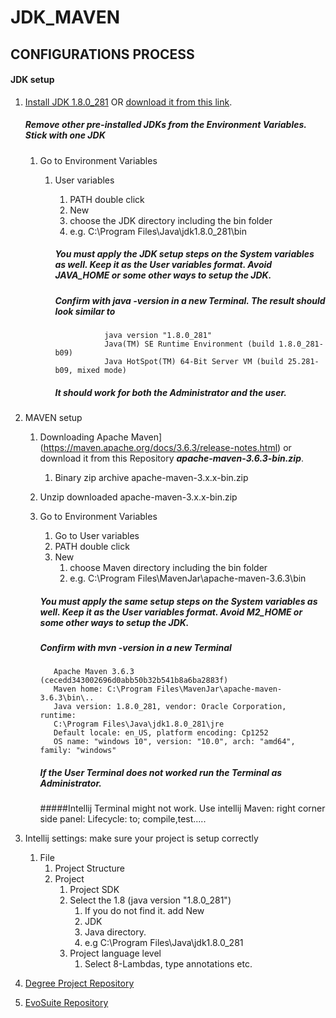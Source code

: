 # JDK_MAVEN
## CONFIGURATIONS PROCESS

  #### JDK setup
1. [Install JDK 1.8.0_281](https://www.oracle.com/java/technologies/javase/8u281-relnotes.html) OR [download it from this link](https://1drv.ms/u/s!AmGvpLcnczUeiqRpLuU-2wAbGqAThA?e=aksvTG). 
      ##### Remove other pre-installed JDKs from the Environment Variables. Stick with one JDK 
   
    1. Go to Environment Variables
        1. User variables
           
              1. PATH double click
              1. New  
              1. choose the JDK directory including the bin folder
              1. e.g. C:\Program Files\Java\jdk1.8.0_281\bin
              ##### You must apply the JDK setup steps on the **System variables** as well. Keep it as the User variables format. Avoid JAVA_HOME or some other ways to setup the JDK.
              ##### Confirm with java -version in a new Terminal. The result should look similar to
                       
                          java version "1.8.0_281"
                          Java(TM) SE Runtime Environment (build 1.8.0_281-b09)
                          Java HotSpot(TM) 64-Bit Server VM (build 25.281-b09, mixed mode)
              ##### It should work for both the  Administrator and the user.
             
1. MAVEN setup
      1. Downloading Apache Maven](https://maven.apache.org/docs/3.6.3/release-notes.html) or download it from this Repository ***apache-maven-3.6.3-bin.zip***.
            1. Binary zip archive apache-maven-3.x.x-bin.zip 
      1. Unzip downloaded apache-maven-3.x.x-bin.zip
      1. Go to Environment Variables
            1. Go to User variables
            1. PATH double click
            1. New  
                 1. choose Maven directory including the bin folder
                 1. e.g. C:\Program Files\MavenJar\apache-maven-3.6.3\bin
                    
            ##### You must apply the same setup steps on the **System variables** as well. Keep it as the User variables format. Avoid M2_HOME or some other ways to setup the JDK.
           ##### Confirm with mvn -version in a new Terminal
                Apache Maven 3.6.3 (cecedd343002696d0abb50b32b541b8a6ba2883f)
                Maven home: C:\Program Files\MavenJar\apache-maven-3.6.3\bin\..
                Java version: 1.8.0_281, vendor: Oracle Corporation, runtime: 
                C:\Program Files\Java\jdk1.8.0_281\jre
                Default locale: en_US, platform encoding: Cp1252
                OS name: "windows 10", version: "10.0", arch: "amd64", family: "windows"
                
           ##### If the User Terminal does not worked run the Terminal as Administrator.
           #####Intellij Terminal might not work. Use intellij Maven: right corner side panel: Lifecycle: to; compile,test.....

1. Intellij settings: make sure your project is setup correctly
    1. File
        1. Project Structure
        1. Project
            1. Project SDK
            1. Select the 1.8 (java version "1.8.0_281")
                1. If you do not find it. add New
                1. JDK
                1. Java directory. 
                1. e.g C:\Program Files\Java\jdk1.8.0_281
            1. Project language level
                1. Select 8-Lambdas, type annotations etc.
                
1. [Degree Project Repository](#)

1. [EvoSuite Repository ](https://github.com/rqkohistani/EvoSuite)      
